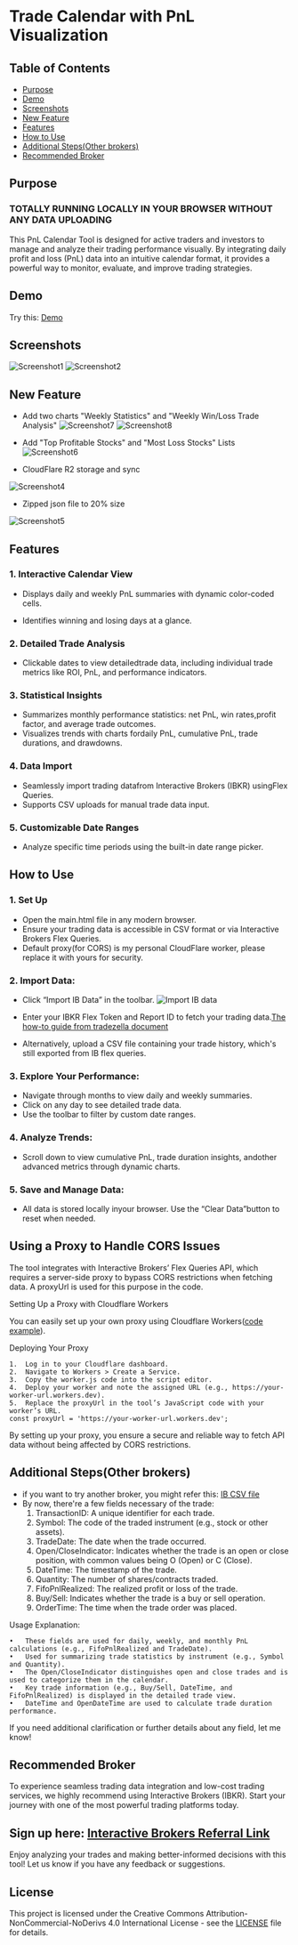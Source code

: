 # Trade Calendar with PnL Visualization

## Table of Contents

- [Purpose](#purpose)
- [Demo](#demo)
- [Screenshots](#screenshots)
- [New Feature](#new-feature)
- [Features](#features)
- [How to Use](#how-to-use)
- [Additional Steps(Other brokers)](#additional-stepsother-brokers)
- [Recommended Broker](#recommended-broker)

## Purpose

### TOTALLY RUNNING LOCALLY IN YOUR BROWSER WITHOUT ANY DATA UPLOADING

This PnL Calendar Tool is designed for active traders and investors to manage and analyze their trading performance visually. By integrating daily profit and loss (PnL) data into an intuitive calendar format, it provides a powerful way to monitor, evaluate, and improve trading strategies.



## Demo

Try this: [Demo](https://pnl.broyustudio.com/)

## Screenshots

![Screenshot1](./images/screenshot1.jpg)
![Screenshot2](./images/screenshot2.jpg)

## New Feature

- Add two charts "Weekly Statistics" and "Weekly Win/Loss Trade Analysis"
![Screenshot7](./images/screenshot7.png)
![Screenshot8](./images/screenshot8.png)

- Add "Top Profitable Stocks" and "Most Loss Stocks" Lists
![Screenshot6](./images/screenshot6.png)

- CloudFlare R2 storage and sync

![Screenshot4](./images/screenshot4.png)

- Zipped json file to 20% size

![Screenshot5](./images/screenshot5.png)

## Features

### 1. Interactive Calendar View

- Displays daily and weekly PnL summaries with dynamic color-coded cells.

- Identifies winning and losing days at a glance.

### 2. Detailed Trade Analysis

- Clickable dates to view detailedtrade data, including individual trade metrics like ROI, PnL, and performance indicators.

### 3. Statistical Insights

- Summarizes monthly performance statistics: net PnL, win rates,profit factor, and average trade outcomes.
- Visualizes trends with charts fordaily PnL, cumulative PnL, trade durations, and drawdowns.

### 4. Data Import

- Seamlessly import trading datafrom Interactive Brokers (IBKR) usingFlex Queries.
- Supports CSV uploads for manual trade data input.

### 5. Customizable Date Ranges

- Analyze specific time periods using the built-in date range picker.

## How to Use

### 1. Set Up

- Open the main.html file in any modern browser.
- Ensure your trading data is accessible in CSV format or via Interactive Brokers Flex Queries.
- Default proxy(for CORS) is my personal CloudFlare worker, please replace it with yours for security.

### 2.	Import Data:
- Click “Import IB Data” in the toolbar.
![Import IB data](./images/screenshot3.jpg)

- Enter your IBKR Flex Token and Report ID to fetch your trading data.[The how-to guide from tradezella document](https://intercom.help/tradezella-4066d388d93c/en/articles/6063403-interactive-broker-how-to-sync-your-interactive-broker-ibkr-account-with-tradezella)
- Alternatively, upload a CSV file containing your trade history, which's still exported from IB flex queries.

### 3.	Explore Your Performance:
- Navigate through months to view daily and weekly summaries.
- Click on any day to see detailed trade data.
- Use the toolbar to filter by custom date ranges.
### 4.	Analyze Trends:
- Scroll down to view cumulative PnL, trade duration insights, andother advanced metrics through dynamic charts.
### 5.	Save and Manage Data:
- All data is stored locally inyour browser. Use the “Clear Data”button to reset when needed.

## Using a Proxy to Handle CORS Issues

The tool integrates with Interactive Brokers’ Flex Queries API, which requires a server-side proxy to bypass CORS restrictions when fetching data. A proxyUrl is used for this purpose in the code.

Setting Up a Proxy with Cloudflare Workers

You can easily set up your own proxy using Cloudflare Workers([code example](./worker.js)). 

Deploying Your Proxy

	1.	Log in to your Cloudflare dashboard.
	2.	Navigate to Workers > Create a Service.
	3.	Copy the worker.js code into the script editor.
	4.	Deploy your worker and note the assigned URL (e.g., https://your-worker-url.workers.dev).
	5.	Replace the proxyUrl in the tool’s JavaScript code with your worker’s URL.
    const proxyUrl = 'https://your-worker-url.workers.dev';

By setting up your proxy, you ensure a secure and reliable way to fetch API data without being affected by CORS restrictions.

## Additional Steps(Other brokers)
* if you want to try another broker, you might refer this: [IB CSV file](./example_ib.csv)
* By now, there're a few fields necessary of the trade:
	1.	TransactionID: 
A unique identifier for each trade.
	2.	Symbol: 
The code of the traded instrument (e.g., stock or other assets).
	3.	TradeDate: 
The date when the trade occurred.
	4.	Open/CloseIndicator: 
Indicates whether the trade is an open or close position, with common values being O (Open) or C (Close).
	5.	DateTime: 
The timestamp of the trade.
	6.	Quantity: 
The number of shares/contracts traded.
	7.	FifoPnlRealized: 
The realized profit or loss of the trade.
	8.	Buy/Sell: 
Indicates whether the trade is a buy or sell operation.
	9.	OrderTime: 
The time when the trade order was placed.

Usage Explanation:

	•	These fields are used for daily, weekly, and monthly PnL calculations (e.g., FifoPnlRealized and TradeDate).
	•	Used for summarizing trade statistics by instrument (e.g., Symbol and Quantity).
	•	The Open/CloseIndicator distinguishes open and close trades and is used to categorize them in the calendar.
	•	Key trade information (e.g., Buy/Sell, DateTime, and FifoPnlRealized) is displayed in the detailed trade view.
	•	DateTime and OpenDateTime are used to calculate trade duration performance.

If you need additional clarification or further details about any field, let me know!

## Recommended Broker

To experience seamless trading data integration and low-cost trading services, we highly recommend using Interactive Brokers (IBKR). Start your journey with one of the most powerful trading platforms today.

## Sign up here: [Interactive Brokers Referral Link](https://ibkr.com/referral/yu950)

Enjoy analyzing your trades and making better-informed decisions with this tool! Let us know if you have any feedback or suggestions.

## License
This project is licensed under the Creative Commons Attribution-NonCommercial-NoDerivs 4.0 International License - see the [LICENSE](LICENSE) file for details.